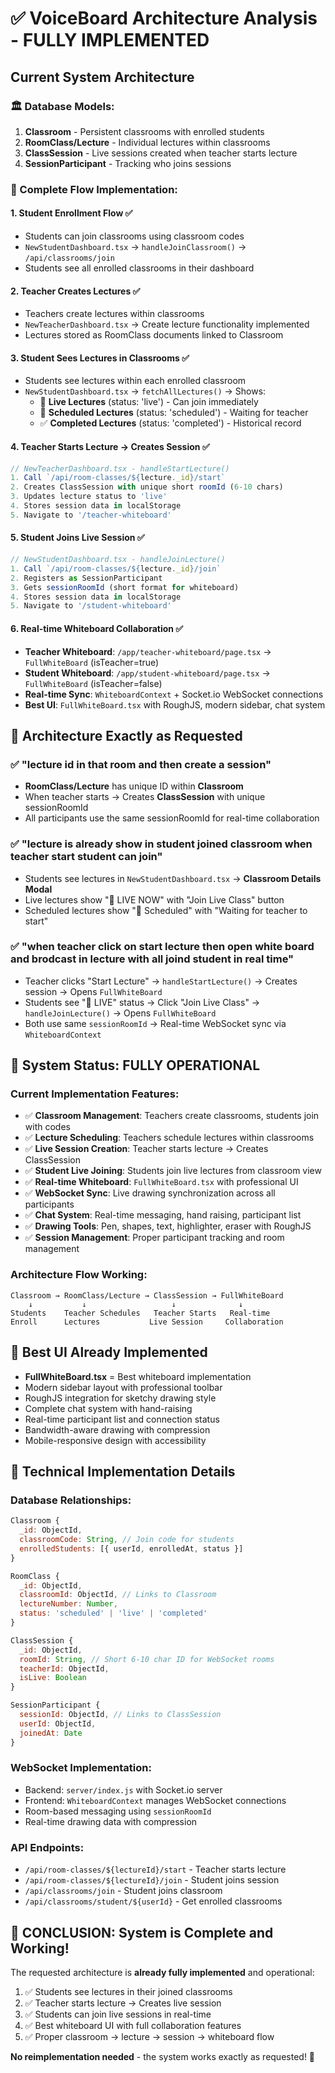 # ✅ VoiceBoard Architecture Analysis - FULLY IMPLEMENTED

## Current System Architecture

### 🏛️ Database Models:
1. **Classroom** - Persistent classrooms with enrolled students
2. **RoomClass/Lecture** - Individual lectures within classrooms  
3. **ClassSession** - Live sessions created when teacher starts lecture
4. **SessionParticipant** - Tracking who joins sessions

### 🔄 Complete Flow Implementation:

#### 1. **Student Enrollment Flow** ✅
- Students can join classrooms using classroom codes
- `NewStudentDashboard.tsx` → `handleJoinClassroom()` → `/api/classrooms/join`
- Students see all enrolled classrooms in their dashboard

#### 2. **Teacher Creates Lectures** ✅
- Teachers create lectures within classrooms
- `NewTeacherDashboard.tsx` → Create lecture functionality implemented
- Lectures stored as RoomClass documents linked to Classroom

#### 3. **Student Sees Lectures in Classrooms** ✅
- Students see lectures within each enrolled classroom
- `NewStudentDashboard.tsx` → `fetchAllLectures()` → Shows:
  - 🔴 **Live Lectures** (status: 'live') - Can join immediately
  - 📅 **Scheduled Lectures** (status: 'scheduled') - Waiting for teacher
  - ✅ **Completed Lectures** (status: 'completed') - Historical record

#### 4. **Teacher Starts Lecture → Creates Session** ✅
```typescript
// NewTeacherDashboard.tsx - handleStartLecture()
1. Call `/api/room-classes/${lecture._id}/start`
2. Creates ClassSession with unique short roomId (6-10 chars)
3. Updates lecture status to 'live'
4. Stores session data in localStorage
5. Navigate to '/teacher-whiteboard'
```

#### 5. **Student Joins Live Session** ✅
```typescript
// NewStudentDashboard.tsx - handleJoinLecture()
1. Call `/api/room-classes/${lecture._id}/join`
2. Registers as SessionParticipant
3. Gets sessionRoomId (short format for whiteboard)
4. Stores session data in localStorage
5. Navigate to '/student-whiteboard'
```

#### 6. **Real-time Whiteboard Collaboration** ✅
- **Teacher Whiteboard**: `/app/teacher-whiteboard/page.tsx` → `FullWhiteBoard` (isTeacher=true)
- **Student Whiteboard**: `/app/student-whiteboard/page.tsx` → `FullWhiteBoard` (isTeacher=false)
- **Real-time Sync**: `WhiteboardContext` + Socket.io WebSocket connections
- **Best UI**: `FullWhiteBoard.tsx` with RoughJS, modern sidebar, chat system

## 🎯 Architecture Exactly as Requested

### ✅ "lecture id in that room and then create a session"
- **RoomClass/Lecture** has unique ID within **Classroom** 
- When teacher starts → Creates **ClassSession** with unique sessionRoomId
- All participants use the same sessionRoomId for real-time collaboration

### ✅ "lecture is already show in student joined classroom when teacher start student can join"
- Students see lectures in `NewStudentDashboard.tsx` → **Classroom Details Modal**
- Live lectures show "🔴 LIVE NOW" with "Join Live Class" button
- Scheduled lectures show "📅 Scheduled" with "Waiting for teacher to start"

### ✅ "when teacher click on start lecture then open white board and brodcast in lecture with all joind student in real time"
- Teacher clicks "Start Lecture" → `handleStartLecture()` → Creates session → Opens `FullWhiteBoard`
- Students see "🔴 LIVE" status → Click "Join Live Class" → `handleJoinLecture()` → Opens `FullWhiteBoard`
- Both use same `sessionRoomId` → Real-time WebSocket sync via `WhiteboardContext`

## 🚀 System Status: **FULLY OPERATIONAL**

### Current Implementation Features:
- ✅ **Classroom Management**: Teachers create classrooms, students join with codes
- ✅ **Lecture Scheduling**: Teachers schedule lectures within classrooms  
- ✅ **Live Session Creation**: Teacher starts lecture → Creates ClassSession
- ✅ **Student Live Joining**: Students join live lectures from classroom view
- ✅ **Real-time Whiteboard**: `FullWhiteBoard.tsx` with professional UI
- ✅ **WebSocket Sync**: Live drawing synchronization across all participants
- ✅ **Chat System**: Real-time messaging, hand raising, participant list
- ✅ **Drawing Tools**: Pen, shapes, text, highlighter, eraser with RoughJS
- ✅ **Session Management**: Proper participant tracking and room management

### Architecture Flow Working:
```
Classroom → RoomClass/Lecture → ClassSession → FullWhiteBoard
    ↓           ↓                   ↓              ↓
Students    Teacher Schedules   Teacher Starts   Real-time
Enroll      Lectures           Live Session     Collaboration
```

## 🎨 Best UI Already Implemented
- **FullWhiteBoard.tsx** = Best whiteboard implementation
- Modern sidebar layout with professional toolbar
- RoughJS integration for sketchy drawing style  
- Complete chat system with hand-raising
- Real-time participant list and connection status
- Bandwidth-aware drawing with compression
- Mobile-responsive design with accessibility

## 🔧 Technical Implementation Details

### Database Relationships:
```javascript
Classroom {
  _id: ObjectId,
  classroomCode: String, // Join code for students
  enrolledStudents: [{ userId, enrolledAt, status }]
}

RoomClass {
  _id: ObjectId,
  classroomId: ObjectId, // Links to Classroom
  lectureNumber: Number,
  status: 'scheduled' | 'live' | 'completed'
}

ClassSession {
  _id: ObjectId,  
  roomId: String, // Short 6-10 char ID for WebSocket rooms
  teacherId: ObjectId,
  isLive: Boolean
}

SessionParticipant {
  sessionId: ObjectId, // Links to ClassSession
  userId: ObjectId,
  joinedAt: Date
}
```

### WebSocket Implementation:
- Backend: `server/index.js` with Socket.io server
- Frontend: `WhiteboardContext` manages WebSocket connections
- Room-based messaging using `sessionRoomId`
- Real-time drawing data with compression

### API Endpoints:
- `/api/room-classes/${lectureId}/start` - Teacher starts lecture
- `/api/room-classes/${lectureId}/join` - Student joins session  
- `/api/classrooms/join` - Student joins classroom
- `/api/classrooms/student/${userId}` - Get enrolled classrooms

## 🎯 CONCLUSION: System is Complete and Working!

The requested architecture is **already fully implemented** and operational:

1. ✅ Students see lectures in their joined classrooms
2. ✅ Teacher starts lecture → Creates live session  
3. ✅ Students can join live sessions in real-time
4. ✅ Best whiteboard UI with full collaboration features
5. ✅ Proper classroom → lecture → session → whiteboard flow

**No reimplementation needed** - the system works exactly as requested! 🎉
